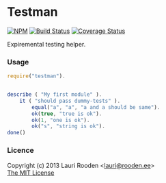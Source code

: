 
[nodei-img]: https://nodei.co/npm/testman.png
[nodei-url]: https://nodei.co/npm/testman/
[travis-img]: https://secure.travis-ci.org/lauriro/testman.png
[travis-url]: https://travis-ci.org/lauriro/testman
[cover-img]: https://coveralls.io/repos/lauriro/testman/badge.png
[cover-url]: https://coveralls.io/r/lauriro/testman



Testman
=======

[![NPM][nodei-img]][nodei-url]
[![Build Status][travis-img]][travis-url] 
[![Coverage Status][cover-img]][cover-url]


Expiremental testing helper.

### Usage

```javascript
require("testman").


describe ( "My first module" ).
	it ( "should pass dummy-tests" ).
		equal("a", "a", "a and a should be same").
		ok(true, "true is ok").
		ok(1, "one is ok").
		ok("s", "string is ok").
done()
```

### Licence

Copyright (c) 2013 Lauri Rooden &lt;lauri@rooden.ee&gt;  
[The MIT License](http://lauri.rooden.ee/mit-license.txt)


